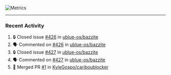 ![Metrics](https://metrics.lecoq.io/KyleGospo?template=classic&base=header%2C%20activity%2C%20community%2C%20repositories%2C%20metadata&base.indepth=false&base.hireable=false&base.skip=false&config.timezone=America%2FLos_Angeles)

---
### Recent Activity
<!--START_SECTION:activity-->
1. 🔒 Closed issue [#426](https://github.com/ublue-os/bazzite/issues/426) in [ublue-os/bazzite](https://github.com/ublue-os/bazzite)
2. 🗣 Commented on [#426](https://github.com/ublue-os/bazzite/issues/426#issuecomment-1762514181) in [ublue-os/bazzite](https://github.com/ublue-os/bazzite)
3. 🔒 Closed issue [#427](https://github.com/ublue-os/bazzite/issues/427) in [ublue-os/bazzite](https://github.com/ublue-os/bazzite)
4. 🗣 Commented on [#427](https://github.com/ublue-os/bazzite/issues/427#issuecomment-1762481552) in [ublue-os/bazzite](https://github.com/ublue-os/bazzite)
5. 🎉 Merged PR [#1](https://github.com/KyleGospo/cariboublocker/pull/1) in [KyleGospo/cariboublocker](https://github.com/KyleGospo/cariboublocker)
<!--END_SECTION:activity-->

